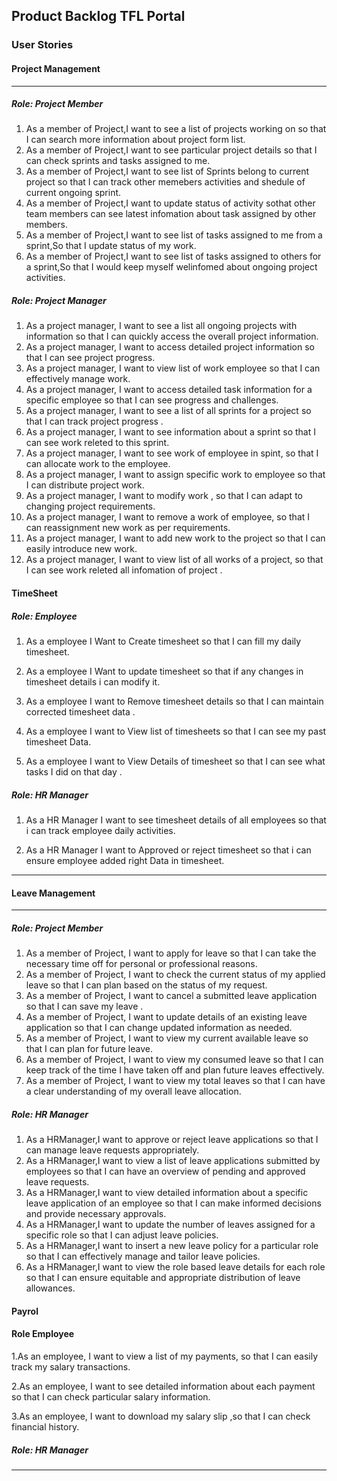## Product Backlog TFL Portal
### User Stories

#### Project Management

<hr/>

##### Role: Project Member
1. As a member of Project,I want to see a list of projects working on so that I can search more information about project form list.
2. As a member of Project,I want to see particular project details so that I can check sprints and tasks assigned to me.
3. As a member of Project,I want to see list of Sprints belong to current project so that I can track other memebers activities and shedule of current ongoing sprint.
4. As a member of Project,I want to update status of activity sothat other team members can see latest infomation about task assigned by other members.
5. As a member of Project,I want to see list of tasks assigned to me from a sprint,So that I update status of my work.
6. As a member of Project,I want to see list of tasks assigned to others for a sprint,So that I would keep myself welinfomed about ongoing project activities.

##### Role: Project Manager
1. As a project manager, I want to see a list  all ongoing projects with information so that I can quickly access the overall project information.
2. As a project manager, I want to access detailed project information so that I can see project progress.
3. As a project manager, I want to view  list of work  employee so that I can effectively manage work.
4. As a project manager, I want to access detailed task information for a specific employee so that I can see progress and challenges.
5. As a project manager, I want to see a list of all sprints for a project so that I can track project progress .
6. As a project manager, I want to see  information about a sprint so that I can see work releted to this sprint.
7. As a project manager, I want to see work of employee in spint, so that I can allocate work to the employee.
8. As a project manager, I want to assign specific work to employee so that I can  distribute project work.
9. As a project manager, I want to modify work , so that I can adapt to changing project requirements.
10. As a project manager, I want to remove a work of employee, so that I can reassignment new work as per requirements.
11. As a project manager, I want  to add new work to the project so that I can easily introduce new work.
12. As a project manager, I want to view  list of all works of  a project, so that I can see work releted all infomation of project .
 



#### TimeSheet

##### Role: Employee
1. As a employee I Want to Create timesheet so that I can fill my daily timesheet.

2. As a employee I Want to update timesheet so that if any changes in timesheet details i can modify it.

3. As a employee I want to Remove timesheet details so that I can maintain corrected timesheet data .

4. As a employee I want to View list of timesheets  so that I can see my past timesheet Data.

5. As a employee I want to View Details of  timesheet so that I can see what tasks I did on that day .
 


##### Role: HR Manager

 1. As a HR Manager I want  to see timesheet details of all employees so that i can track employee daily activities.

 2. As a HR Manager I want to Approved or reject timesheet so that i can ensure employee added right Data  in timesheet.

<hr/>

#### Leave Management
<hr/>

##### Role: Project Member
1. As a member of Project, I want to apply for leave so that I can take the necessary time off for personal or professional reasons.
2. As a member of Project, I want to check the current status of my applied leave so that
I can plan based on the status of my request.
3. As a member of Project, I want to cancel a submitted leave application so that I can save my leave . 
4. As a member of Project, I want to update details of an existing leave application so that 
I can change updated information as needed. 
5. As a member of Project, I want to view my current available leave so that I can plan for future leave. 
6. As a member of Project, I want to view my consumed leave so that I can keep track of the time I have taken off and plan future leaves effectively.
7. As a member of Project, I want to view my total leaves so that I can have a clear understanding of my overall leave allocation.


##### Role: HR Manager

1. As a HRManager,I want to approve or reject leave applications so that I can manage leave requests appropriately.
2. As a HRManager,I want to view a list of leave applications submitted by employees
so that I can have an overview of pending and approved leave requests.
3. As a HRManager,I want to view detailed information about a specific leave application of an employee so that I can make informed decisions and provide necessary approvals.
4. As a HRManager,I want to update the number of leaves assigned for a specific role so that I can adjust leave policies.
5. As a HRManager,I want to insert a new leave policy for a particular role so that  I can effectively manage and tailor leave policies.
6. As a HRManager,I want to view the role based leave details for each role
so that I can ensure equitable and appropriate distribution of leave allowances.

#### Payrol

#### Role Employee
1.As an employee, I want to view a list of my payments, so that I can easily track my salary transactions.

2.As an employee, I want to see detailed information about each payment so that I can check particular salary information.

3.As an employee, I want to download my salary slip ,so that I can check financial history.


##### Role: HR Manager
<hr/>

















